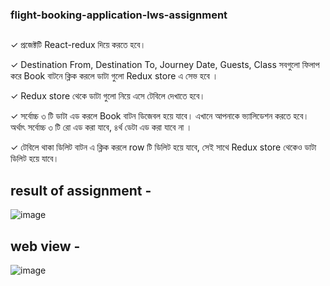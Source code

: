 ### flight-booking-application-lws-assignment
## 
✓ প্রজেক্টটি React-redux দিয়ে করতে হবে।

✓ Destination From, Destination To, Journey Date, Guests, Class সবগুলো ফিলাপ করে Book বাটনে ক্লিক করলে ডাটা গুলো Redux store এ সেভ হবে ।

✓ Redux store থেকে ডাটা গুলো নিয়ে এসে টেবিলে দেখাতে হবে।

✓ সর্বোচ্চ ৩ টি ডাটা এড করলে Book বাটন ডিজেবল হয়ে যাবে। এখানে আপনাকে ভ্যালিডেশন করতে হবে। অর্থাৎ সর্বোচ্চ ৩ টি রো এড করা যাবে, ৪র্থ ডেটা এড করা যাবে না ।

✓ টেবিলে থাকা ডিলিট বাটন এ ক্লিক করলে row টি ডিলিট হয়ে যাবে, সেই সাথে Redux store থেকেও ডাটা ডিলিট হয়ে যাবে।
##
## result of assignment - 

![image](https://user-images.githubusercontent.com/91984650/229030599-e44d6054-334c-4622-96bd-f44989c2adb0.png)
## web view -
![image](https://user-images.githubusercontent.com/91984650/229030838-537d4aae-db2d-4fe8-9559-4e4d5b1e81aa.png)
